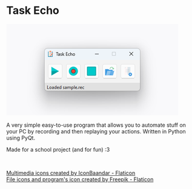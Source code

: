 
# Task Echo

[![program interface](./.github/program_interface.png)](#)

A very simple easy-to-use program that allows you to automate stuff on your PC by recording and then replaying your actions. Written in Python using PyQt.



Made for a school project (and for fun) :3

<br>

[Multimedia icons created by IconBaandar - Flaticon](https://www.flaticon.com/packs/multimedia-flat-colorful-14754831)\
[File icons and program's icon created by Freepik - Flaticon](https://www.flaticon.com/authors/freepik)

